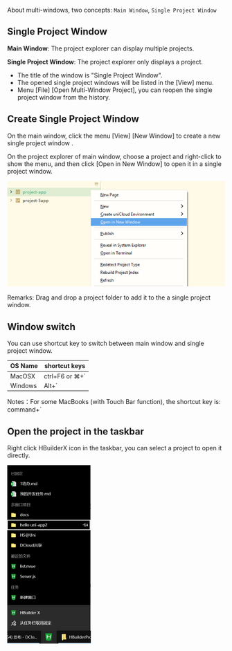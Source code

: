 About multi-windows, two concepts: `Main Window`, `Single Project Window`

## Single Project Window

**Main Window**:  The project explorer can display multiple projects.

**Single Project Window**: The project explorer only displays a project.

- The title of the window is "Single Project Window".
- The opened single project windows will be listed in the [View] menu.
- Menu [File] [Open Multi-Window Project], you can reopen the single project window from the history.

## Create Single Project Window

On the main window, click the menu [View] [New Window] to create a new single project window .

On the project explorer of main window, choose a project and right-click to show the menu, and then click [Open in New Window] to open it in a single project window.

<img src="/static/snapshots/tutorial/multi-window/multi-window-1_en.png" class="border-1px" />

Remarks: Drag and drop a project folder to add it to the a single project window.


## Window switch

You can use shortcut key to switch between main window and single project window.

|	OS Name|shortcut keys	|
|--	|--	|
|	MacOSX|ctrl+F6 or ⌘+`	|
| Windows  |Alt+`    |

Notes：For some MacBooks (with Touch Bar function), the shortcut key is: command+`

## Open the project in the taskbar

Right click HBuilderX icon in the taskbar, you can select a project to open it directly.

<img src="/static/snapshots/tutorial/multi-window/multi-window-2.png" style="zoom:50%" />

